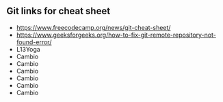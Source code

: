 ## Git links for cheat sheet

- https://www.freecodecamp.org/news/git-cheat-sheet/
- https://www.geeksforgeeks.org/how-to-fix-git-remote-repository-not-found-error/
- L13Yoga
- Cambio
- Cambio
- Cambio
- Cambio
- Cambio
- Cambio